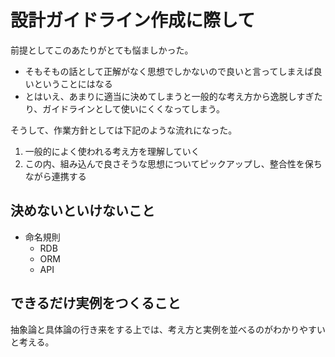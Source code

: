 # 設計ガイドライン作成に際して
前提としてこのあたりがとても悩ましかった。

- そもそもの話として正解がなく思想でしかないので良いと言ってしまえば良いということにはなる
- とはいえ、あまりに適当に決めてしまうと一般的な考え方から逸脱しすぎたり、ガイドラインとして使いにくくなってしまう。

そうして、作業方針としては下記のような流れになった。

1. 一般的によく使われる考え方を理解していく
1. この内、組み込んで良さそうな思想についてピックアップし、整合性を保ちながら連携する

## 決めないといけないこと
- 命名規則
    - RDB
    - ORM
    - API


## できるだけ実例をつくること
抽象論と具体論の行き来をする上では、考え方と実例を並べるのがわかりやすいと考える。

